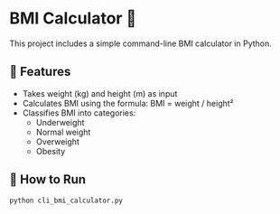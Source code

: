 # BMI Calculator 🧮

This project includes a simple command-line BMI calculator in Python.

## 📌 Features
- Takes weight (kg) and height (m) as input
- Calculates BMI using the formula: BMI = weight / height²
- Classifies BMI into categories:
  - Underweight
  - Normal weight
  - Overweight
  - Obesity

## 🚀 How to Run

```bash
python cli_bmi_calculator.py
